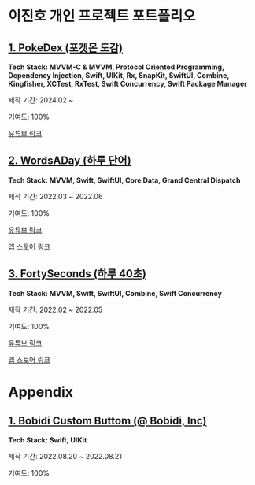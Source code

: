 # 이진호 개인 프로젝트 포트폴리오

## [1. PokeDex (포켓몬 도감)](https://github.com/JinhoLee93/Portfolio/tree/main/PokeDex%20(%ED%8F%AC%EC%BC%93%EB%AA%AC%20%EB%8F%84%EA%B0%90))
**Tech Stack: MVVM-C & MVVM, Protocol Oriented Programming, Dependency Injection, Swift, UIKit, Rx, SnapKit, SwiftUI, Combine, Kingfisher, XCTest, RxTest, Swift Concurrency, Swift Package Manager**

제작 기간: 2024.02 ~

기여도: 100%

[유튜브 링크](https://youtube.com/shorts/INwuXnbQ-xA)

## [2. WordsADay (하루 단어)](https://github.com/JinhoLee93/portfolio/tree/main/WordsADay%20(%ED%95%98%EB%A3%A8%20%EB%8B%A8%EC%96%B4))
**Tech Stack: MVVM, Swift, SwiftUI, Core Data, Grand Central Dispatch**

제작 기간: 2022.03 ~ 2022.06

기여도: 100%

[유튜브 링크](https://www.youtube.com/shorts/XjecEqldjcY)

[앱 스토어 링크](https://apps.apple.com/kr/app/%ED%95%98%EB%A3%A8-%EB%8B%A8%EC%96%B4/id6449736565?l=en)

## [3. FortySeconds (하루 40초)](https://github.com/JinhoLee93/portfolio/tree/main/FortySeconds%20(%ED%95%98%EB%A3%A8%2040%EC%B4%88))
**Tech Stack: MVVM, Swift, SwiftUI, Combine, Swift Concurrency**

제작 기간: 2022.02 ~ 2022.05

기여도: 100%

[유튜브 링크](https://youtu.be/3eXYfnBKCjE)

[앱 스토어 링크](https://apps.apple.com/kr/app/%ED%95%98%EB%A3%A8-40%EC%B4%88/id1612627349?l=en)

# Appendix
## [1. Bobidi Custom Buttom (@ Bobidi, Inc)](https://github.com/JinhoLee93/portfolio/tree/main/Bobidi%20Custom%20Button%20(%40%20Bobidi%2C%20Inc))
**Tech Stack: Swift, UIKit**

제작 기간: 2022.08.20 ~ 2022.08.21

기여도: 100%
